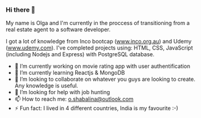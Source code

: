 ### Hi there 👋

My name is Olga and I'm currently in the proccess of transitioning from a real estate agent to a software developer.

I got a lot of knowledge from Inco bootcap (www.inco.org.au) and Udemy (www.udemy.com). I've completed projects using: HTML, CSS, JavaScript (including Nodejs and Express) with PostgreSQL database.  

- 🔭 I’m currently working on movie rating app with user authentification
- 🌱 I’m currently learning Reactjs & MongoDB
- 👯 I’m looking to collaborate on whatever you guys are looking to create. Any knowledge is useful. 
- 🤔 I’m looking for help with job hunting
- 📫 How to reach me: o.shabalina@outlook.com 
- ⚡ Fun fact: I lived in 4 different countries, India is my favourite :-) 
